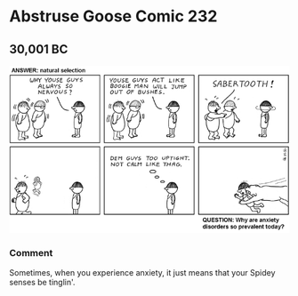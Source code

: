 # Abstruse Goose Comic 232
## 30,001 BC

![image](comics/ma_Spidey_senses_be_a_tinglin.png)
### Comment
Sometimes, when you experience anxiety, it just means that your Spidey senses be tinglin'.
